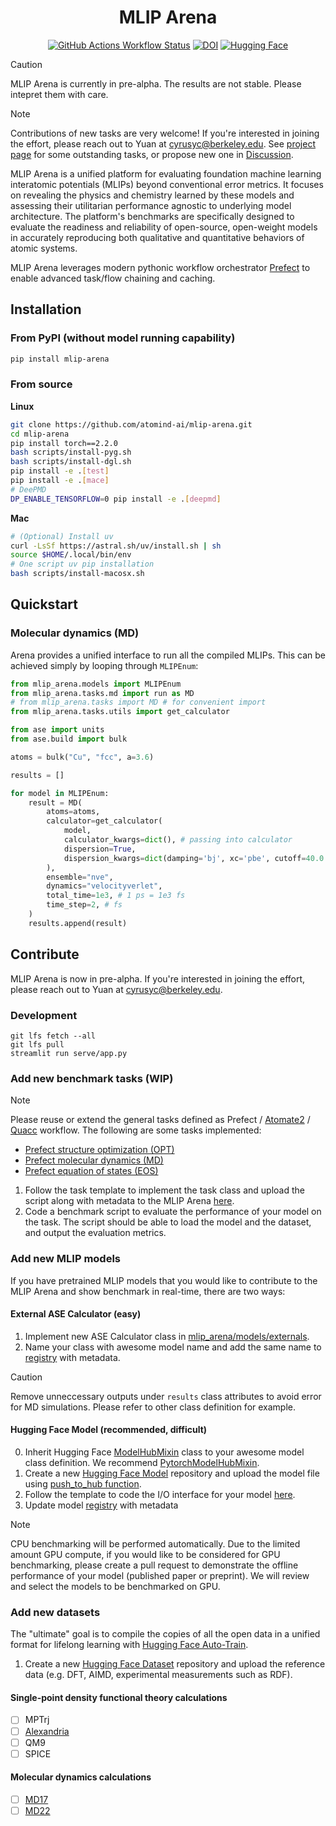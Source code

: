 <div align="center">
    <h1>MLIP Arena</h1>
    <a href="https://github.com/atomind-ai/mlip-arena/actions"><img alt="GitHub Actions Workflow Status" src="https://img.shields.io/github/actions/workflow/status/atomind-ai/mlip-arena/test.yaml"></a>
    <a href="https://zenodo.org/doi/10.5281/zenodo.13704399"><img src="https://zenodo.org/badge/776930320.svg" alt="DOI"></a>
    <a href="https://huggingface.co/spaces/atomind/mlip-arena"><img src="https://img.shields.io/badge/%F0%9F%A4%97%20Hugging%20Face-Space-blue" alt="Hugging Face"></a>
    <!-- <a href="https://discord.gg/W8WvdQtT8T"><img alt="Discord" src="https://img.shields.io/discord/1299613474820984832?logo=discord"> -->
</a>
</div>

> [!CAUTION]
> MLIP Arena is currently in pre-alpha. The results are not stable. Please intepret them with care. 

> [!NOTE]
> Contributions of new tasks are very welcome! If you're interested in joining the effort, please reach out to Yuan at [cyrusyc@berkeley.edu](mailto:cyrusyc@berkeley.edu). See [project page](https://github.com/orgs/atomind-ai/projects/1) for some outstanding tasks, or propose new one in [Discussion](https://github.com/atomind-ai/mlip-arena/discussions/new?category=ideas).

MLIP Arena is a unified platform for evaluating foundation machine learning interatomic potentials (MLIPs) beyond conventional error metrics. It focuses on revealing the physics and chemistry learned by these models and assessing their utilitarian performance agnostic to underlying model architecture. The platform's benchmarks are specifically designed to evaluate the readiness and reliability of open-source, open-weight models in accurately reproducing both qualitative and quantitative behaviors of atomic systems.

MLIP Arena leverages modern pythonic workflow orchestrator [Prefect](https://www.prefect.io/) to enable advanced task/flow chaining and caching.

## Installation

### From PyPI (without model running capability)

```bash
pip install mlip-arena
```

### From source

**Linux**

```bash
git clone https://github.com/atomind-ai/mlip-arena.git
cd mlip-arena
pip install torch==2.2.0
bash scripts/install-pyg.sh
bash scripts/install-dgl.sh
pip install -e .[test]
pip install -e .[mace]
# DeePMD
DP_ENABLE_TENSORFLOW=0 pip install -e .[deepmd]
```

**Mac**

```bash
# (Optional) Install uv
curl -LsSf https://astral.sh/uv/install.sh | sh
source $HOME/.local/bin/env
# One script uv pip installation
bash scripts/install-macosx.sh
```

## Quickstart

### Molecular dynamics (MD)

Arena provides a unified interface to run all the compiled MLIPs. This can be achieved simply by looping through `MLIPEnum`:

```python
from mlip_arena.models import MLIPEnum
from mlip_arena.tasks.md import run as MD 
# from mlip_arena.tasks import MD # for convenient import
from mlip_arena.tasks.utils import get_calculator

from ase import units
from ase.build import bulk

atoms = bulk("Cu", "fcc", a=3.6)

results = []

for model in MLIPEnum:
    result = MD(
        atoms=atoms,
        calculator=get_calculator(
            model,
            calculator_kwargs=dict(), # passing into calculator
            dispersion=True,
            dispersion_kwargs=dict(damping='bj', xc='pbe', cutoff=40.0 * units.Bohr), # passing into TorchDFTD3Calculator
        ),
        ensemble="nve",
        dynamics="velocityverlet",
        total_time=1e3, # 1 ps = 1e3 fs
        time_step=2, # fs
    )
    results.append(result)
```

## Contribute

MLIP Arena is now in pre-alpha. If you're interested in joining the effort, please reach out to Yuan at [cyrusyc@berkeley.edu](mailto:cyrusyc@berkeley.edu). 

### Development

```
git lfs fetch --all
git lfs pull
streamlit run serve/app.py
```

### Add new benchmark tasks (WIP)

> [!NOTE]
> Please reuse or extend the general tasks defined as Prefect / [Atomate2](https://github.com/materialsproject/atomate2) / [Quacc](https://github.com/Quantum-Accelerators/quacc) workflow. 
> The following are some tasks implemented:
> - [Prefect structure optimization (OPT)](../mlip_arena/tasks/optimize.py)
> - [Prefect molecular dynamics (MD)](../mlip_arena/tasks/md.py)
> - [Prefect equation of states (EOS)](../mlip_arena/tasks/eos.py)

1. Follow the task template to implement the task class and upload the script along with metadata to the MLIP Arena [here](../mlip_arena/tasks/README.md).
2. Code a benchmark script to evaluate the performance of your model on the task. The script should be able to load the model and the dataset, and output the evaluation metrics.

### Add new MLIP models 

If you have pretrained MLIP models that you would like to contribute to the MLIP Arena and show benchmark in real-time, there are two ways:

#### External ASE Calculator (easy)

1. Implement new ASE Calculator class in [mlip_arena/models/externals](../mlip_arena/models/externals). 
2. Name your class with awesome model name and add the same name to [registry](../mlip_arena/models/registry.yaml) with metadata.

> [!CAUTION] 
> Remove unneccessary outputs under `results` class attributes to avoid error for MD simulations. Please refer to other class definition for example.

#### Hugging Face Model (recommended, difficult)

0. Inherit Hugging Face [ModelHubMixin](https://huggingface.co/docs/huggingface_hub/en/package_reference/mixins) class to your awesome model class definition. We recommend [PytorchModelHubMixin](https://huggingface.co/docs/huggingface_hub/en/package_reference/mixins#huggingface_hub.PyTorchModelHubMixin).
1. Create a new [Hugging Face Model](https://huggingface.co/new) repository and upload the model file using [push_to_hub function](https://huggingface.co/docs/huggingface_hub/en/package_reference/mixins#huggingface_hub.ModelHubMixin.push_to_hub).
2. Follow the template to code the I/O interface for your model [here](../mlip_arena/models/README.md). 
3. Update model [registry](../mlip_arena/models/registry.yaml) with metadata

> [!NOTE] 
> CPU benchmarking will be performed automatically. Due to the limited amount GPU compute, if you would like to be considered for GPU benchmarking, please create a pull request to demonstrate the offline performance of your model (published paper or preprint). We will review and select the models to be benchmarked on GPU.



### Add new datasets

The "ultimate" goal is to compile the copies of all the open data in a unified format for lifelong learning with [Hugging Face Auto-Train](https://huggingface.co/docs/hub/webhooks-guide-auto-retrain). 

1. Create a new [Hugging Face Dataset](https://huggingface.co/new-dataset) repository and upload the reference data (e.g. DFT, AIMD, experimental measurements such as RDF).

#### Single-point density functional theory calculations

- [ ] MPTrj
- [ ] [Alexandria](https://huggingface.co/datasets/atomind/alexandria)
- [ ] QM9
- [ ] SPICE

#### Molecular dynamics calculations

- [ ] [MD17](http://www.sgdml.org/#datasets)
- [ ] [MD22](http://www.sgdml.org/#datasets)
